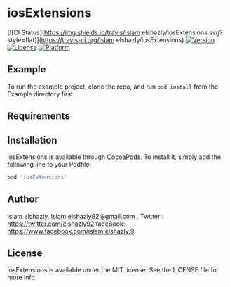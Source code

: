 # iosExtensions

[![CI Status](https://img.shields.io/travis/islam elshazly/iosExtensions.svg?style=flat)](https://travis-ci.org/islam elshazly/iosExtensions)
[![Version](https://img.shields.io/cocoapods/v/iosExtensions.svg?style=flat)](https://cocoapods.org/pods/iosExtensions)
[![License](https://img.shields.io/cocoapods/l/iosExtensions.svg?style=flat)](https://cocoapods.org/pods/iosExtensions)
[![Platform](https://img.shields.io/cocoapods/p/iosExtensions.svg?style=flat)](https://cocoapods.org/pods/iosExtensions)

## Example

To run the example project, clone the repo, and run `pod install` from the Example directory first.

## Requirements

## Installation

iosExtensions is available through [CocoaPods](https://cocoapods.org). To install
it, simply add the following line to your Podfile:

```ruby
pod 'iosExtensions'
```

## Author

islam elshazly, islam.elshazly92@gmail.com , Twitter : https://twitter.com/elshazly92
faceBook: https://www.facebook.com/islam.elshazly.9

## License

iosExtensions is available under the MIT license. See the LICENSE file for more info.
